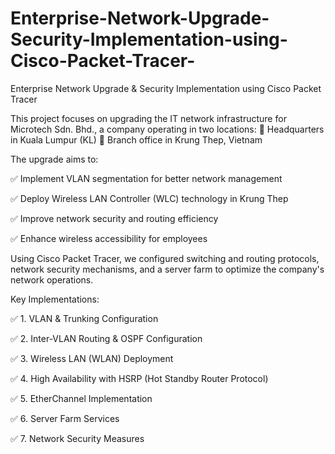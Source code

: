 # Enterprise-Network-Upgrade-Security-Implementation-using-Cisco-Packet-Tracer-
Enterprise Network Upgrade &amp; Security Implementation using Cisco Packet Tracer 

This project focuses on upgrading the IT network infrastructure for Microtech Sdn. Bhd., a company operating in two locations:
📍 Headquarters in Kuala Lumpur (KL)
📍 Branch office in Krung Thep, Vietnam

The upgrade aims to:

✅ Implement VLAN segmentation for better network management

✅ Deploy Wireless LAN Controller (WLC) technology in Krung Thep

✅ Improve network security and routing efficiency

✅ Enhance wireless accessibility for employees

Using Cisco Packet Tracer, we configured switching and routing protocols, network security mechanisms, and a server farm to optimize the company's network operations.

 Key Implementations:

 ✅ 1. VLAN & Trunking Configuration

✅ 2. Inter-VLAN Routing & OSPF Configuration

✅ 3. Wireless LAN (WLAN) Deployment

✅ 4. High Availability with HSRP (Hot Standby Router Protocol)

✅ 5. EtherChannel Implementation

✅ 6. Server Farm Services

✅ 7. Network Security Measures
